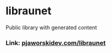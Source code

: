 # libraunet
Public library with generated content
 
### Link: <a href="https://gerwld.github.io/libraunet/">pjaworskidev.com/libraunet</a>
